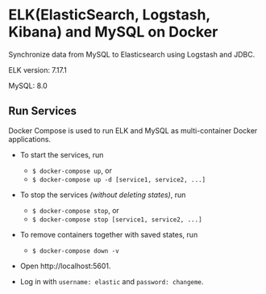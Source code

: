 # ELK(ElasticSearch, Logstash, Kibana) and MySQL on Docker

Synchronize data from MySQL to Elasticsearch using Logstash and JDBC.

ELK version: 7.17.1

MySQL: 8.0



## Run Services

Docker Compose is used to run ELK and MySQL as multi-container Docker applications.

- To start the services, run
  - `$ docker-compose up`, or
  - `$ docker-compose up -d [service1, service2, ...]`
- To stop the services _(without deleting states)_, run
  - `$ docker-compose stop`, or
  - `$ docker-compose stop [service1, service2, ...]`
- To remove containers together with saved states, run
  - `$ docker-compose down -v`

- Open http://localhost:5601.
- Log in with `username: elastic` and `password: changeme`.

